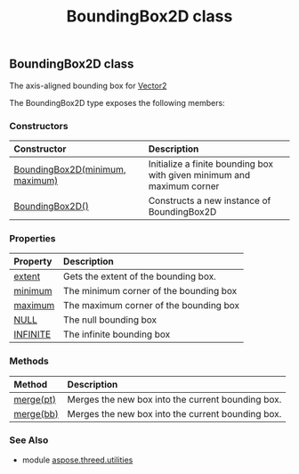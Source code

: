 ﻿---
title: BoundingBox2D class
second_title: Aspose.3D for Python via .NET API References
description: 
type: docs
weight: 20
url: /python-net/aspose.threed.utilities/boundingbox2d/
is_root: false
---

## BoundingBox2D class

The axis-aligned bounding box for [Vector2](/3d/python-net/aspose.threed.utilities/vector2)



The BoundingBox2D type exposes the following members:

### Constructors
| Constructor | Description |
| :- | :- |
| [BoundingBox2D(minimum, maximum)](/3d/python-net/aspose.threed.utilities/boundingbox2d/__init__/#Vector2-Vector2) | Initialize a finite bounding box with given minimum and maximum corner |
| [BoundingBox2D()](/3d/python-net/aspose.threed.utilities/boundingbox2d/__init__/#) | Constructs a new instance of BoundingBox2D |


### Properties
| Property | Description |
| :- | :- |
| [extent](/3d/python-net/aspose.threed.utilities/boundingbox2d/extent) | Gets the extent of the bounding box. |
| [minimum](/3d/python-net/aspose.threed.utilities/boundingbox2d/minimum) | The minimum corner of the bounding box |
| [maximum](/3d/python-net/aspose.threed.utilities/boundingbox2d/maximum) | The maximum corner of the bounding box |
| [NULL](/3d/python-net/aspose.threed.utilities/boundingbox2d/NULL) | The null bounding box |
| [INFINITE](/3d/python-net/aspose.threed.utilities/boundingbox2d/INFINITE) | The infinite bounding box |


### Methods
| Method | Description |
| :- | :- |
| [merge(pt)](/3d/python-net/aspose.threed.utilities/boundingbox2d/merge/#Vector2) | Merges the new box into the current bounding box. |
| [merge(bb)](/3d/python-net/aspose.threed.utilities/boundingbox2d/merge/#BoundingBox2D) | Merges the new box into the current bounding box. |


### See Also

* module [aspose.threed.utilities](../)
